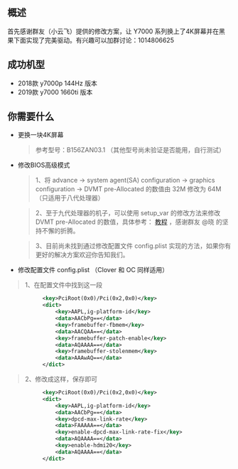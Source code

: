 ## 概述
首先感谢群友（小云飞）提供的修改方案，让 Y7000 系列换上了4K屏幕并在黑果下面实现了完美驱动。有兴趣可以加群讨论：1014806625

## 成功机型
* 2018款 y7000p 144Hz 版本
* 2019款 y7000 1660ti 版本

## 你需要什么
* 更换一块4K屏幕

  > 参考型号：B156ZAN03.1 （其他型号尚未验证是否能用，自行测试）
  
* 修改BIOS高级模式

  > 1、将 advance -> system agent(SA) configuration -> graphics configuration -> DVMT pre-Allocated 的数值由 32M 修改为  64M（只适用于八代处理器）
  
  > 2、至于九代处理器的机子，可以使用 setup_var 的修改方法来修改 DVMT pre-Allocated 的数值，具体参考： [教程](http://bbs.pcbeta.com/viewthread-1845189-1-2.html) ，感谢群友 @晓 的坚持不懈的折腾。
  
  > 3、目前尚未找到通过修改配置文件 config.plist 实现的方法，如果你有更好的解决方案欢迎你告知我们。
  
 * 修改配置文件 config.plist （Clover 和 OC 同样适用）
 
  > 1、在配置文件中找到这一段

 ```XML
			<key>PciRoot(0x0)/Pci(0x2,0x0)</key>
			<dict>
				<key>AAPL,ig-platform-id</key>
				<data>AACbPg==</data>
				<key>framebuffer-fbmem</key>
				<data>AACQAA==</data>
				<key>framebuffer-patch-enable</key>
				<data>AQAAAA==</data>
				<key>framebuffer-stolenmem</key>
				<data>AAAwAQ==</data>
			</dict>
 ```
  > 2、修改成这样，保存即可
 ```XML
			<key>PciRoot(0x0)/Pci(0x2,0x0)</key>
			<dict>
				<key>AAPL,ig-platform-id</key>
				<data>AACbPg==</data>
				<key>dpcd-max-link-rate</key>
				<data>FAAAAA==</data>
				<key>enable-dpcd-max-link-rate-fix</key>
				<data>AQAAAA==</data>
				<key>enable-hdmi20</key>
				<data>AQAAAA==</data>
			</dict>
  ```
